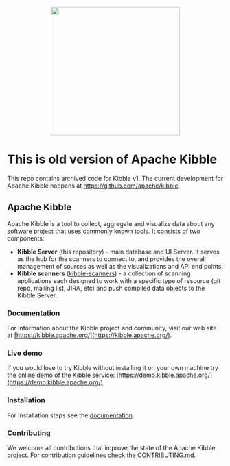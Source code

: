 <p align="center"><img src="/ui/images/kibble-logo.png" width="300"/></p>

# This is old version of Apache Kibble

This repo contains archived code for Kibble v1. The current development for Apache Kibble happens at https://github.com/apache/kibble.

## Apache Kibble

Apache Kibble is a tool to collect, aggregate and visualize data about any software project that uses commonly known tools. It consists of two components:

- **Kibble Server** (this repository) - main database and UI Server. It serves as the hub
 for the scanners to connect to, and provides the overall management of sources as well as the
 visualizations and API end points.
- **Kibble scanners** ([kibble-scanners](https://github.com/apache/kibble-scanners)) - a collection of
 scanning applications each designed to work with a specific type of resource (git repo, mailing list, 
 JIRA, etc) and push compiled data objects to the Kibble Server.

### Documentation

For information about the Kibble project and community, visit our
web site at [https://kibble.apache.org/](https://kibble.apache.org/).

### Live demo

If you would love to try Kibble without installing it on your own machine try the online demo of the Kibble
service: [https://demo.kibble.apache.org/](https://demo.kibble.apache.org/).


### Installation

For installation steps see the [documentation](https://apache-kibble.readthedocs.io/en/latest/setup.html#installing-the-server).

### Contributing

We welcome all contributions that improve the state of the Apache Kibble project. For contribution guidelines
check the [CONTRIBUTING.md](/CONTRIBUTING.md).
